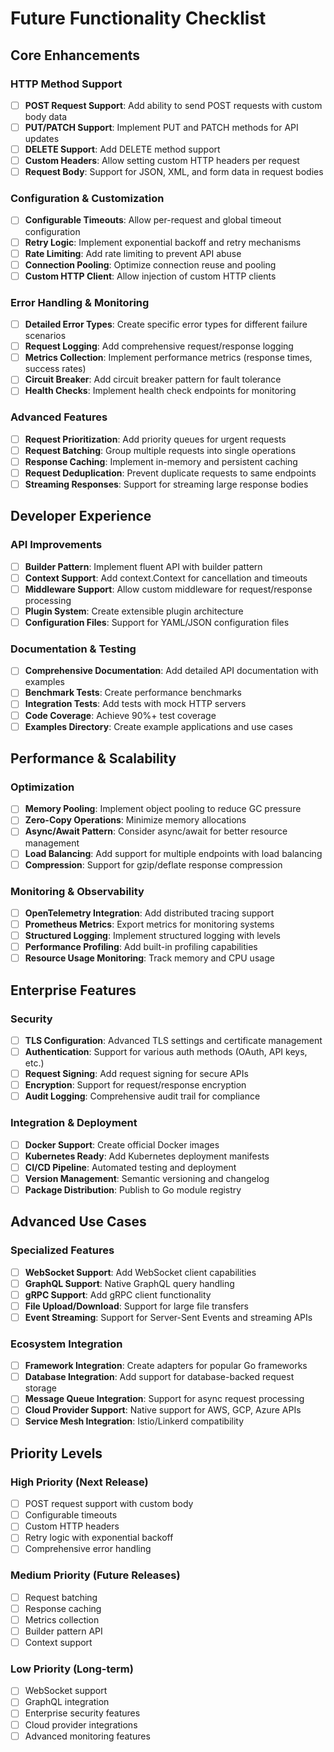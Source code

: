 # Future Functionality Checklist

## Core Enhancements

### HTTP Method Support
- [ ] **POST Request Support**: Add ability to send POST requests with custom body data
- [ ] **PUT/PATCH Support**: Implement PUT and PATCH methods for API updates
- [ ] **DELETE Support**: Add DELETE method support
- [ ] **Custom Headers**: Allow setting custom HTTP headers per request
- [ ] **Request Body**: Support for JSON, XML, and form data in request bodies

### Configuration & Customization
- [ ] **Configurable Timeouts**: Allow per-request and global timeout configuration
- [ ] **Retry Logic**: Implement exponential backoff and retry mechanisms
- [ ] **Rate Limiting**: Add rate limiting to prevent API abuse
- [ ] **Connection Pooling**: Optimize connection reuse and pooling
- [ ] **Custom HTTP Client**: Allow injection of custom HTTP clients

### Error Handling & Monitoring
- [ ] **Detailed Error Types**: Create specific error types for different failure scenarios
- [ ] **Request Logging**: Add comprehensive request/response logging
- [ ] **Metrics Collection**: Implement performance metrics (response times, success rates)
- [ ] **Circuit Breaker**: Add circuit breaker pattern for fault tolerance
- [ ] **Health Checks**: Implement health check endpoints for monitoring

### Advanced Features
- [ ] **Request Prioritization**: Add priority queues for urgent requests
- [ ] **Request Batching**: Group multiple requests into single operations
- [ ] **Response Caching**: Implement in-memory and persistent caching
- [ ] **Request Deduplication**: Prevent duplicate requests to same endpoints
- [ ] **Streaming Responses**: Support for streaming large response bodies

## Developer Experience

### API Improvements
- [ ] **Builder Pattern**: Implement fluent API with builder pattern
- [ ] **Context Support**: Add context.Context for cancellation and timeouts
- [ ] **Middleware Support**: Allow custom middleware for request/response processing
- [ ] **Plugin System**: Create extensible plugin architecture
- [ ] **Configuration Files**: Support for YAML/JSON configuration files

### Documentation & Testing
- [ ] **Comprehensive Documentation**: Add detailed API documentation with examples
- [ ] **Benchmark Tests**: Create performance benchmarks
- [ ] **Integration Tests**: Add tests with mock HTTP servers
- [ ] **Code Coverage**: Achieve 90%+ test coverage
- [ ] **Examples Directory**: Create example applications and use cases

## Performance & Scalability

### Optimization
- [ ] **Memory Pooling**: Implement object pooling to reduce GC pressure
- [ ] **Zero-Copy Operations**: Minimize memory allocations
- [ ] **Async/Await Pattern**: Consider async/await for better resource management
- [ ] **Load Balancing**: Add support for multiple endpoints with load balancing
- [ ] **Compression**: Support for gzip/deflate response compression

### Monitoring & Observability
- [ ] **OpenTelemetry Integration**: Add distributed tracing support
- [ ] **Prometheus Metrics**: Export metrics for monitoring systems
- [ ] **Structured Logging**: Implement structured logging with levels
- [ ] **Performance Profiling**: Add built-in profiling capabilities
- [ ] **Resource Usage Monitoring**: Track memory and CPU usage

## Enterprise Features

### Security
- [ ] **TLS Configuration**: Advanced TLS settings and certificate management
- [ ] **Authentication**: Support for various auth methods (OAuth, API keys, etc.)
- [ ] **Request Signing**: Add request signing for secure APIs
- [ ] **Encryption**: Support for request/response encryption
- [ ] **Audit Logging**: Comprehensive audit trail for compliance

### Integration & Deployment
- [ ] **Docker Support**: Create official Docker images
- [ ] **Kubernetes Ready**: Add Kubernetes deployment manifests
- [ ] **CI/CD Pipeline**: Automated testing and deployment
- [ ] **Version Management**: Semantic versioning and changelog
- [ ] **Package Distribution**: Publish to Go module registry

## Advanced Use Cases

### Specialized Features
- [ ] **WebSocket Support**: Add WebSocket client capabilities
- [ ] **GraphQL Support**: Native GraphQL query handling
- [ ] **gRPC Support**: Add gRPC client functionality
- [ ] **File Upload/Download**: Support for large file transfers
- [ ] **Event Streaming**: Support for Server-Sent Events and streaming APIs

### Ecosystem Integration
- [ ] **Framework Integration**: Create adapters for popular Go frameworks
- [ ] **Database Integration**: Add support for database-backed request storage
- [ ] **Message Queue Integration**: Support for async request processing
- [ ] **Cloud Provider Support**: Native support for AWS, GCP, Azure APIs
- [ ] **Service Mesh Integration**: Istio/Linkerd compatibility

## Priority Levels

### High Priority (Next Release)
- [ ] POST request support with custom body
- [ ] Configurable timeouts
- [ ] Custom HTTP headers
- [ ] Retry logic with exponential backoff
- [ ] Comprehensive error handling

### Medium Priority (Future Releases)
- [ ] Request batching
- [ ] Response caching
- [ ] Metrics collection
- [ ] Builder pattern API
- [ ] Context support

### Low Priority (Long-term)
- [ ] WebSocket support
- [ ] GraphQL integration
- [ ] Enterprise security features
- [ ] Cloud provider integrations
- [ ] Advanced monitoring features 